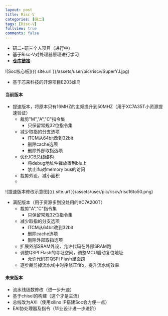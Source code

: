```yaml
---
layout: post
title: Risc-V
categories: [研二]
tags: [Risc-V]
fullview: true
comments: false
---
```



* 研二~研三个人项目（进行中）
* 基于Risc-V对处理器原理进行学习
* [**仓库链接**](https://github.com/whutddk/verilogRisc)

<!-- more -->

![Soc核心板]({{ site.url }}/assets/user/pic/riscv/SuperYJ.jpg)


* 基于芯来科技的开源项目E203蜂鸟

#### 当前版本
* 提速版本，将原本只有16MHZ的主频提升到50MHZ（用于XC7A35T小资源提速验证）
    - 裁剪"M","A","C"指令集
        + 只保留常规32位指令集
    - 减少取指的分支选项
        + ITCM从64bit改到32bit
        + 删除cache选项
        + 删除外部取指选项
    - 优化ICB总线结构
        + 将debug地址仲裁放置到biu上
        + 禁止ifu对memory bus的访问
    - 裁剪外设，减小面积
    - 
![提速版本修改示意图]({{ site.url }}/assets/user/pic/riscv/risc16to50.png)


* 满配版本（用于资源多到没处用的XC7A200T）
    - 裁剪"A","C"指令集
        + 只保留常规32位指令集
    - 减少取指的分支选项
        + ITCM从64bit改到32bit
        + 删除cache选项
        + 删除外部取指选项
    - 扩展外部SRAM外设，允许代码在外部SRAM跑
    - 调整QSPI Flash的寻址空间，调整MCU启动复位地址
        + 允许代码在QSPI Flash里面跑
    - 逐步裁剪掉流水线中时序修正fifo，提升流水线效率



#### 未来版本
* 流水线级数修改（进一步升速）
* 基于chisel的构建（这个才是主流）
* 总线改为AXI（使用xilinx IP搭建Soc会方便一点）
* EAI协处理器及指令（毕业设计进一步进阶）

